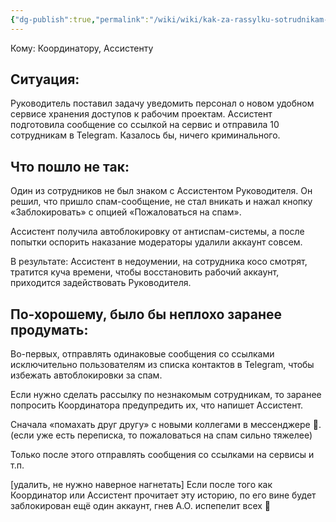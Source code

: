 ```yaml
---
{"dg-publish":true,"permalink":"/wiki/wiki/kak-za-rassylku-sotrudnikam-v-tg-lichnyj-akkaunt-zablokirovali-a-potom-vsyo-ispravili/"}
---
```


 Кому: Координатору, Ассистенту
## **Ситуация:**
Руководитель поставил задачу уведомить персонал о новом удобном сервисе хранения доступов к рабочим проектам. Ассистент подготовила сообщение со ссылкой на сервис и отправила 10 сотрудникам в Telegram. Казалось бы, ничего криминального.
## **Что пошло не так:**
Один из сотрудников не был знаком с Ассистентом Руководителя. Он решил, что пришло спам-сообщение, не стал вникать и нажал кнопку «Заблокировать»‎ с опцией «Пожаловаться на спам»‎.

Ассистент получила автоблокировку от антиспам-системы, а после попытки оспорить наказание модераторы удалили аккаунт совсем.

В результате: Ассистент в недоумении, на сотрудника косо смотрят, тратится куча времени, чтобы восстановить рабочий аккаунт, приходится задействовать Руководителя.
## По-хорошему, было бы неплохо заранее продумать:

Во-первых, отправлять одинаковые сообщения со ссылками исключительно пользователям из списка контактов в Telegram, чтобы избежать автоблокировки за спам.

Если нужно сделать рассылку по незнакомым сотрудникам, то заранее попросить Координатора предупредить их, что напишет Ассистент.

Сначала «помахать друг другу» с новыми коллегами в мессенджере 👋. (если уже есть переписка, то пожаловаться на спам сильно тяжелее)

Только после этого отправлять сообщения со ссылками на сервисы и т.п.

[удалить, не нужно наверное нагнетать] Если после того как Координатор или Ассистент прочитает эту историю, по его вине будет заблокирован ещё один аккаунт, гнев А.О. испепелит всех 👿
